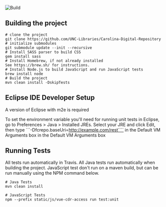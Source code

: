 ![Build](https://github.com/UNC-Libraries/Carolina-Digital-Repository/workflows/DcrBuild/badge.svg)

Building the project
---------------------
```
# clone the project
git clone https://github.com/UNC-Libraries/Carolina-Digital-Repository
# initialize submodules
git submodule update --init --recursive
# Install SASS parser to build CSS
gem install sass
# Install Homebrew, if not already installed
See https://brew.sh/ for instructions.
# Install Node.js to build JavaScript and run JavaScript tests
brew install node
# Build the project
mvn clean install -DskipTests
```

Eclipse IDE Developer Setup
---------------------------
A version of Eclipse with m2e is required

To set the environment variable you'll need for running unit tests in Eclipse, go to Preferences > Java > Installed JREs. Select your JRE and click Edit, then type  ```-Dfcrepo.baseUri=http://example.com/rest```` in the Default VM Arguments box in the Default VM Arguments box

Running Tests
-------------

All tests run automatically in Travis.
All Java tests run automatically when building the project.
JavaScript test don't run on a maven build, but can be run manually using the NPM command below.

```
# Java Tests
mvn clean install

# JavaScript Tests
npm --prefix static/js/vue-cdr-access run test:unit
```
